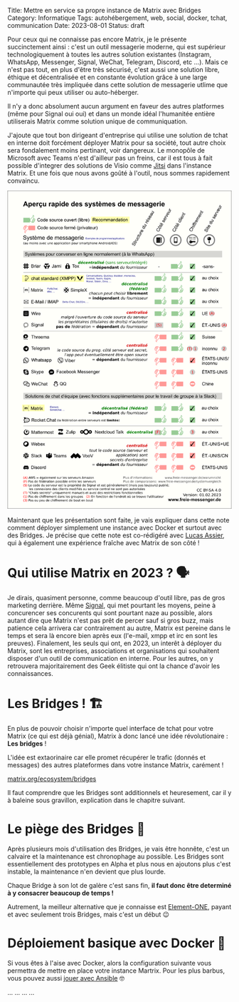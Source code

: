 Title: Mettre en service sa propre instance de Matrix avec Bridges
Category: Informatique
Tags: autohébergement, web, social, docker, tchat, communication
Date: 2023-08-01
Status: draft

Pour ceux qui ne connaisse pas encore Matrix, je le présente succinctement ainsi : c'est un outil messagerie moderne, qui est supérieur technologiquement à toutes les autres solution existantes (Instagram, WhatsApp, Messenger, Signal, WeChat, Telegram, Discord, etc ...). Mais ce n'est pas tout, en plus d'être très sécurisé, c'est aussi une solution libre, éthique et décentralisée et en constante évolution grâce à une large communautée très impliquée dans cette solution de messagerie utlime que n'importe qui peux utiliser ou auto-héberger.

Il n'y a donc absolument aucun argument en faveur des autres platformes (même pour Signal oui oui) et dans un monde idéal l'humanitée entière utiliserais Matrix comme solution unique de communiquation.

J'ajoute que tout bon dirigeant d'entreprise qui utilise une solution de tchat en interne doit forcément déployer Matrix pour sa société, tout autre choix sera fondalement moins pertinant, voir dangereux. Le monopôle de Microsoft avec Teams n'est d'ailleur pas un freins, car il est tous à fait possible d'integrer des solutions de Visio comme [Jitsi](https://meet.jit.si) dans l'instance Matrix. Et une fois que nous avons goûté à l'outil, nous sommes rapidement convaincu.

![Messenger FR](../../assets/messenger_fr.png)

Maintenant que les présentation sont faite, je vais expliquer dans cette note comment déployer simplement une instance avec Docker et surtout avec des Bridges. Je précise que cette note est co-rédigéré avec [Lucas Assier](https://www.linkedin.com/in/lucasassier), qui à également une expérience fraîche avec Matrix de son côté !

# Qui utilise Matrix en 2023 ? 🗣

Je dirais, quasiment personne, comme beaucoup d'outil libre, pas de gros marketing derrière. Même [Signal](https://www.signal.org), qui met pourtant les moyens, peine à concurencer ses concurents qui sont pourtant naze au possible, alors autant dire que Matrix n'est pas prêt de percer sauf si gros buzz, mais patience cela arrivera car contrairement au autre, Matrix est pereine dans le temps et sera là encore bien après eux (l'e-mail, xmpp et irc en sont les preuves). Finalement, les seuls qui ont, en 2023, un interêt à déployer du Matrix, sont les entreprises, associations et organisations qui souhaitent disposer d'un outil de communication en interne. Pour les autres, on y retrouvera majoritairement des Geek élitiste qui ont la chance d'avoir les connaissances.

# Les Bridges ! 🏗

En plus de pouvoir choisir n'importe quel interface de tchat pour votre Matrix (ce qui est déjà génial), Matrix à donc lancé une idée révolutionaire : **Les bridges** !

L'idée est extaorinaire car elle promet récupérer le trafic (donnés et messages) des autres plateformes dans votre instance Matrix, carément !

[<i class="fa fa-link"></i> matrix.org/ecosystem/bridges](https://matrix.org/ecosystem/bridges)

Il faut comprendre que les Bridges sont additionnels et heuresement, car il y à baleine sous gravillon, explication dans le chapitre suivant.

# Le piège des Bridges 🚧

Après plusieurs mois d'utilisation des Bridges, je vais être honnête, c'est un calvaire et la maintenance est chronophage au possible. Les Bridges sont essentiellement des prototypes en Alpha et plus nous en ajoutons plus c'est instable, la maintenance n'en devient que plus lourde.

Chaque Bridge à son lot de galère c'est sans fin, **il faut donc être determiné à y consacrer beaucoup de temps !**

Autrement, la meilleur alternative que je connaisse est [Element-ONE](https://element.io/element-one), payant et avec seulement trois Bridges, mais c'est un début 😉

# Déploiement basique avec Docker 🐳

Si vous êtes à l'aise avec Docker, alors la configuration suivante vous permettra de mettre en place votre instance Martrix. Pour les plus barbus, vous pouvez aussi [jouer avec Ansible](https://github.com/spantaleev/matrix-docker-ansible-deploy) 🤓

...
...
...
...
